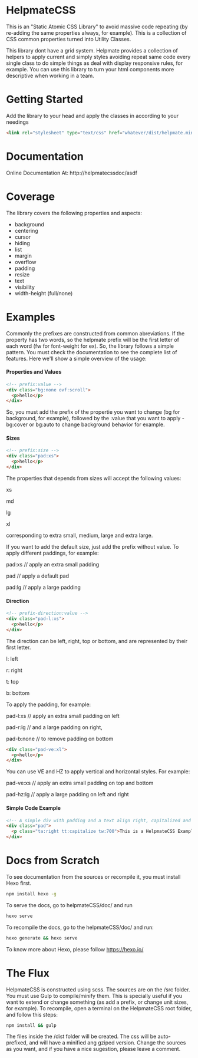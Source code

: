 # HelpmateCSS

This is an "Static Atomic CSS Library" to avoid massive code repeating (by re-adding the same properties always, for example). This is a collection of CSS common properties turned into Utility Classes.

This library dont have a grid system. Helpmate provides a collection of helpers to apply current and simply styles avoiding repeat same code every single class to do simple things as deal with display responsive rules, for example. You can use this library to turn your html components more descriptive when working in a team.

# Getting Started

Add the library to your head and apply the classes in according to your needings

```html
<link rel="stylesheet" type="text/css" href="whatever/dist/helpmate.min.css">
```

# Documentation

Online Documentation At:
http://helpmatecssdoc/asdf

# Coverage

The library covers the following properties and aspects:

- background
- centering
- cursor
- hiding
- list
- margin
- overflow
- padding
- resize
- text
- visibility
- width-height (full/none)

# Examples

Commonly the prefixes are constructed from common abreviations. If the property has two words, so the
helpmate prefix will be the first letter of each word (fw for font-weight for ex). So, the library follows
a simple pattern. You must check the documentation to see the complete list of features. Here we'll show
a simple overview of the usage:

#### Properties and Values

```html
<!-- prefix:value -->
<div class="bg:none ovf:scroll">
  <p>hello</p>
</div>
```

So, you must add the prefix of the propertie you want to change (bg for background, for example), followed
by the :value that you want to apply - bg:cover or bg:auto to change background behavior for example.

#### Sizes


```html
<!-- prefix:size -->
<div class="pad:xs">
  <p>hello</p>
</div>
```

The properties that depends from sizes will accept the following values:

xs

md

lg

xl

corresponding to extra small, medium, large and extra large.

If you want to add the default size, just add the prefix without value.
To apply different paddings, for example:

pad:xs // apply an extra small padding

pad    // apply a default pad

pad:lg // apply a large padding

#### Direction

```html
<!-- prefix-direction:value -->
<div class="pad-l:xs">
  <p>hello</p>
</div>
```

The direction can be left, right, top or bottom, and are represented by their first letter.

l: left

r: right

t: top

b: bottom

To apply the padding, for example:

pad-l:xs   // apply an extra small padding on left

pad-r:lg   // and a large padding on right,

pad-b:none // to remove padding on bottom

```html
<div class="pad-ve:xl">
  <p>hello</p>
</div>
```

You can use VE and HZ to apply vertical and horizontal styles. For example:

pad-ve:xs // apply an extra small padding on top and bottom

pad-hz:lg // apply a large padding on left and right

#### Simple Code Example

```html
<!-- A simple div with padding and a text align right, capitalized and bold -->
<div class="pad">
  <p class="ta:right tt:capitalize tw:700">This is a HelpmateCSS Example</p>
</div>
```

# Docs from Scratch

To see documentation from the sources or recompile it, you must install Hexo first.

```bash
npm install hexo -g
```

To serve the docs, go to helpmateCSS/doc/ and run

```bash
hexo serve
```

To recompile the docs, go to the helpmateCSS/doc/ and run:

```bash
hexo generate && hexo serve
```

To know more about Hexo, please follow https://hexo.io/

# The Flux

HelpmateCSS is constructed using scss. The sources are on the /src folder. You must use Gulp to compile/minify them.
This is specially useful if you want to extend or change something (as add a prefix, or change unit sizes, for example).
To recompile, open a terminal on the HelpmateCSS root folder, and follow this steps:


```bash
npm install && gulp
```

The files inside the /dist folder will be created. The css will be auto-prefixed, and will have a minified ang gziped version.
Change the sources as you want, and if you have a nice sugestion, please leave a comment.